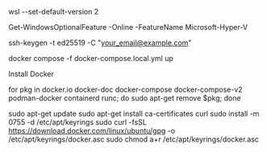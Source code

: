 wsl --set-default-version 2

Get-WindowsOptionalFeature -Online -FeatureName Microsoft-Hyper-V

ssh-keygen -t ed25519 -C "your_email@example.com"

docker compose -f docker-compose.local.yml up


Install Docker

for pkg in docker.io docker-doc docker-compose docker-compose-v2 podman-docker containerd runc; do sudo apt-get remove $pkg; done

sudo apt-get update
sudo apt-get install ca-certificates curl
sudo install -m 0755 -d /etc/apt/keyrings
sudo curl -fsSL https://download.docker.com/linux/ubuntu/gpg -o /etc/apt/keyrings/docker.asc
sudo chmod a+r /etc/apt/keyrings/docker.asc
